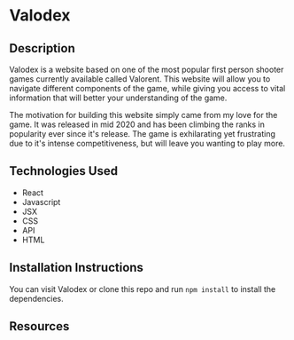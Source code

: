 # Valodex

## Description
Valodex is a website based on one of the most popular first person shooter games currently available called Valorent. This website will allow you to navigate different components of the game, while giving you access to vital information that will better your understanding of the game. 

The motivation for building this website simply came from my love for the game. It was released in mid 2020 and has been climbing the ranks in popularity ever since it's release. The game is exhilarating yet frustrating due to it's intense competitiveness, but will leave you wanting to play more. 

## Technologies Used
- React
- Javascript
- JSX
- CSS
- API
- HTML

## Installation Instructions
You can visit Valodex or clone this repo and run `npm install` to install the dependencies.

## Resources

